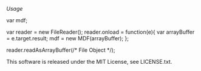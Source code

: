 *Usage*

var mdf;

var reader = new FileReader();
reader.onload = function(e){
  var arrayBuffer = e.target.result;
  mdf = new MDF(arrayBuffer);
};

reader.readAsArrayBuffer(/* File Object */);


This software is released under the MIT License, see LICENSE.txt.

